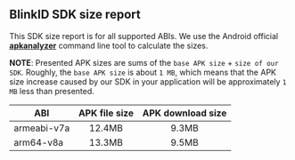 ## BlinkID SDK size report

This SDK size report is for all supported ABIs. We use the Android official [**apkanalyzer**](https://developer.android.com/studio/command-line/apkanalyzer) command line tool to calculate the sizes.

**NOTE**: Presented APK sizes are sums of the `base APK size` + `size of our SDK`. Roughly, the `base APK size` is about `1 MB`, which means that the APK size increase caused by our SDK in your application will be approximately `1 MB` less than presented.

| ABI | APK file size | APK download size |
| --- |:-------------:| :----------------:|
| armeabi-v7a | 12.4MB | 9.3MB |
| arm64-v8a | 13.3MB | 9.5MB |


